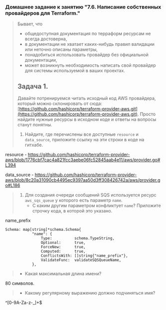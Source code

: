 ### Домашнее задание к занятию "7.6. Написание собственных провайдеров для Terraform."

>Бывает, что 
>* общедоступная документация по терраформ ресурсам не всегда достоверна,
>* в документации не хватает каких-нибудь правил валидации или неточно описаны параметры,
>* понадобиться использовать провайдер без официальной документации,
>* может возникнуть необходимость написать свой провайдер для системы используемой в ваших проектах.   
>
>## Задача 1. 
>Давайте потренируемся читать исходный код AWS провайдера, который можно склонировать от сюда: 
>[https://github.com/hashicorp/terraform-provider-aws.git](https://github.com/hashicorp/terraform-provider-aws.git).
>Просто найдите нужные ресурсы в исходном коде и ответы на вопросы станут понятны.  
>
>1. Найдите, где перечислены все доступные `resource` и `data_source`, приложите ссылку на эти строки в коде на 
>гитхабе.   

resource - https://github.com/hashicorp/terraform-provider-aws/blob/1776cbf7cac4a821fcc3aebe06fc52845aab4e11/aws/provider.go#L394

data_source - https://github.com/hashicorp/terraform-provider-aws/blob/8c20a31090cb4495ec9397aa50d3ff308426742a/aws/provider.go#L186

>1. Для создания очереди сообщений SQS используется ресурс `aws_sqs_queue` у которого есть параметр `name`. 
>    * С каким другим параметром конфликтует `name`? Приложите строчку кода, в которой это указано.

name_prefix 
```text
Schema: map[string]*schema.Schema{
			"name": {
				Type:          schema.TypeString,
				Optional:      true,
				ForceNew:      true,
				Computed:      true,
				ConflictsWith: []string{"name_prefix"},
				ValidateFunc:  validateSQSQueueName,
			},
```
 
>    * Какая максимальная длина имени? 

80 символов.

>   * Какому регулярному выражению должно подчиняться имя? 

^[0-9A-Za-z-_]+$